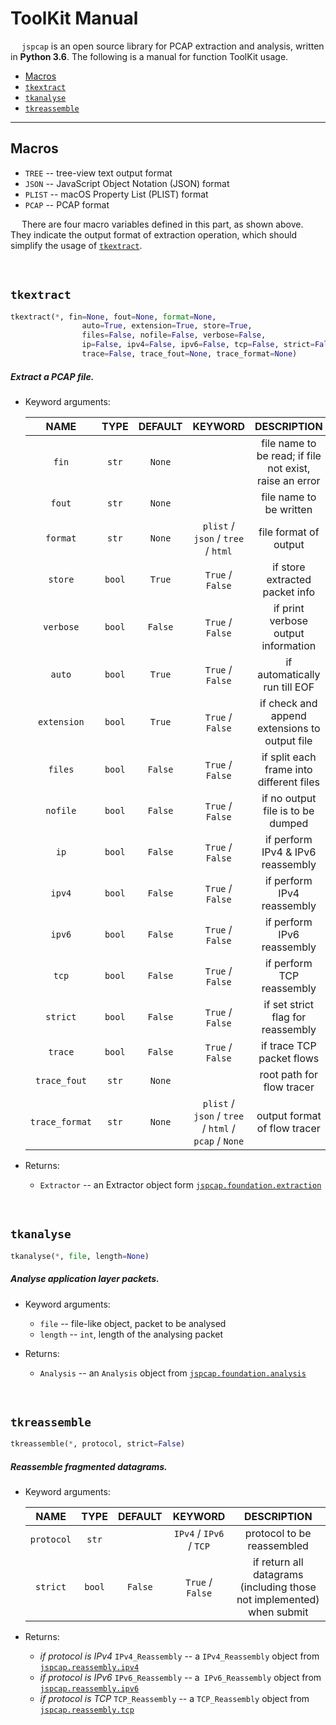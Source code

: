 # ToolKit Manual

&emsp; `jspcap` is an open source library for PCAP extraction and analysis, written in __Python 3.6__. The following is a manual for function ToolKit usage.

 - [Macros](#macros)
 - [`tkextract`](#tkextract)
 - [`tkanalyse`](#tkanalyse)
 - [`tkreassemble`](#tkreassemble)

---

## Macros

 - `TREE` -- tree-view text output format
 - `JSON` -- JavaScript Object Notation (JSON) format
 - `PLIST` -- macOS Property List (PLIST) format
 - `PCAP` -- PCAP format

&emsp; There are four macro variables defined in this part, as shown above. They indicate the output format of extraction operation, which should simplify the usage of [`tkextract`](#tkextract).

&nbsp;

## `tkextract`

```python
tkextract(*, fin=None, fout=None, format=None,                              # basic settings
                auto=True, extension=True, store=True,                      # internal settings
                files=False, nofile=False, verbose=False,                   # output settings
                ip=False, ipv4=False, ipv6=False, tcp=False, strict=False,  # reassembly settings
                trace=False, trace_fout=None, trace_format=None)            # trace settings
```

##### Extract a PCAP file.

 - Keyword arguments:

    |      NAME      |  TYPE  | DEFAULT |                       KEYWORD                        |                       DESCRIPTION                       |
    | :------------: | :----: | :-----: | :--------------------------------------------------: | :-----------------------------------------------------: |
    |     `fin`      | `str`  | `None`  |                                                      | file name to be read; if file not exist, raise an error |
    |     `fout`     | `str`  | `None`  |                                                      |                 file name to be written                 |
    |    `format`    | `str`  | `None`  |          `plist` / `json` / `tree` / `html`          |                  file format of output                  |
    |    `store`     | `bool` | `True`  |                   `True` / `False`                   |             if store extracted packet info              |
    |   `verbose`    | `bool` | `False` |                   `True` / `False`                   |           if print verbose output information           |
    |     `auto`     | `bool` | `True`  |                   `True` / `False`                   |              if automatically run till EOF              |
    |  `extension`   | `bool` | `True`  |                   `True` / `False`                   |      if check and append extensions to output file      |
    |    `files`     | `bool` | `False` |                   `True` / `False`                   |        if split each frame into different files         |
    |    `nofile`    | `bool` | `False` |                   `True` / `False`                   |            if no output file is to be dumped            |
    |      `ip`      | `bool` | `False` |                   `True` / `False`                   |            if perform IPv4 & IPv6 reassembly            |
    |     `ipv4`     | `bool` | `False` |                   `True` / `False`                   |               if perform IPv4 reassembly                |
    |     `ipv6`     | `bool` | `False` |                   `True` / `False`                   |               if perform IPv6 reassembly                |
    |     `tcp`      | `bool` | `False` |                   `True` / `False`                   |                if perform TCP reassembly                |
    |    `strict`    | `bool` | `False` |                   `True` / `False`                   |            if set strict flag for reassembly            |
    |    `trace`     | `bool` | `False` |                   `True` / `False`                   |                if trace TCP packet flows                |
    |  `trace_fout`  | `str`  | `None`  |                                                      |                root path for flow tracer                |
    | `trace_format` | `str`  | `None`  | `plist` / `json` / `tree` / `html` / `pcap` / `None` |              output format of flow tracer               |

 - Returns:
    * `Extractor` -- an Extractor object form [`jspcap.foundation.extraction`](https://github.com/JarryShaw/jspcap/tree/master/src/foundations#extraction)

&nbsp;

## `tkanalyse`

```python
tkanalyse(*, file, length=None)
```

##### Analyse application layer packets.

 - Keyword arguments:
    * `file` -- file-like object, packet to be analysed
    * `length` -- `int`, length of the analysing packet

 - Returns:
    * `Analysis` -- an `Analysis` object from [`jspcap.foundation.analysis`](https://github.com/JarryShaw/jspcap/tree/master/src/foundation#analysis)

&nbsp;

## `tkreassemble`

```python
tkreassemble(*, protocol, strict=False)
```

##### Reassemble fragmented datagrams.

 - Keyword arguments:

    |    NAME    |  TYPE  | DEFAULT |         KEYWORD         |                         DESCRIPTION                                   |
    | :--------: | :----: | :-----: | :---------------------: | :-------------------------------------------------------------------: |
    | `protocol` | `str`  |         | `IPv4` / `IPv6` / `TCP` |                  protocol to be reassembled                           |
    |  `strict`  | `bool` | `False` |    `True` / `False`     | if return all datagrams (including those not implemented) when submit |

 - Returns:
    * *if protocol is IPv4* `IPv4_Reassembly` -- a `IPv4_Reassembly` object from [`jspcap.reassembly.ipv4`](https://github.com/JarryShaw/jspcap/tree/master/src/reassembly#ipv4_reassembly)
    * *if protocol is IPv6* `IPv6_Reassembly` -- a` IPv6_Reassembly` object from [`jspcap.reassembly.ipv6`](https://github.com/JarryShaw/jspcap/tree/master/src/reassembly#ipv6_reassembly)
    * *if protocol is TCP* `TCP_Reassembly` -- a `TCP_Reassembly` object from [`jspcap.reassembly.tcp`](https://github.com/JarryShaw/jspcap/tree/master/src/reassembly#tcp_reassembly)
